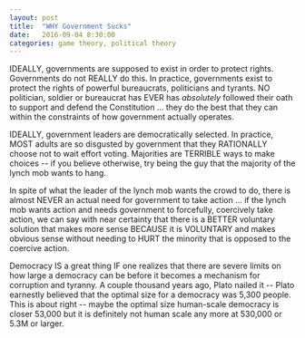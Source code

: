 ```yaml
---
layout: post
title:  "WHY Government Sucks"
date:   2016-09-04 8:30:00
categories: game theory, political theory
---
```

IDEALLY, governments are supposed to exist in order to protect rights. Governments do not REALLY do this. In practice, governments exist to protect the rights of powerful bureaucrats, politicians and tyrants. NO politician, soldier or bureaucrat has EVER has *absolutely* followed their oath to support and defend the Constitution ... they do the best that they can within the constraints of how government actually operates.

IDEALLY, government leaders are democratically selected. In practice, MOST adults are so disgusted by government that they RATIONALLY choose not to wait effort voting. Majorities are TERRIBLE ways to make choices -- if you believe otherwise, try being the guy that the majority of the lynch mob wants to hang.

In spite of what the leader of the lynch mob wants the crowd to do, there is almost NEVER an actual need for government to take action ... if the lynch mob wants action and needs government to forcefully, coercively take action, we can say with near certainty that there is a BETTER voluntary solution that makes more sense BECAUSE it is VOLUNTARY and makes obvious sense without needing to HURT the minority that is opposed to the coercive action.  

Democracy IS a great thing IF one realizes that there are severe limits on how large a democracy can be before it becomes a mechanism for corruption and tyranny.  A couple thousand years ago, Plato nailed it -- Plato earnestly believed that the optimal size for a democracy was 5,300 people.  This is about right -- maybe the optimal size human-scale democracy is closer 53,000 but it is definitely not human scale any more at 530,000 or 5.3M or larger.  
